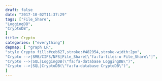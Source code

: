 ```yaml
---
draft: false
date: "2017-10-02T11:37:29"
tags: ["File_Share",
"LoggingDB",
"CryptoDB",
]
title: Crypto
categories: ["everything"]
depmap: [ "graph LR",
"style Crypto fill:#ceb627,stroke:#482954,stroke-width:2px",
"Crypto -->|SMB/CIFS/NFS|File_Share[\"fa:fa-files-o File_Share\"]",
"Crypto -->|SQL|LoggingDB(\"fa:fa-database LoggingDB\")",
"Crypto -->|SQL|CryptoDB(\"fa:fa-database CryptoDB\")",
]
---
```

			